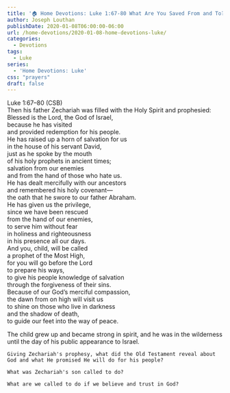 ```yaml
---
title: '🏠 Home Devotions: Luke 1:67-80 What Are You Saved From and To?'
author: Joseph Louthan
publishDate: 2020-01-08T06:00:00-06:00
url: /home-devotions/2020-01-08-home-devotions-luke/
categories:
  - Devotions
tags:
  - Luke
series:
  - 'Home Devotions: Luke'
css: "prayers"
draft: false
---
```


Luke 1:67–80 (CSB)  
Then his father Zechariah was filled with the Holy Spirit and prophesied:  
      Blessed is the Lord, the God of Israel,  
      because he has visited  
      and provided redemption for his people.  
      He has raised up a horn of salvation for us  
      in the house of his servant David,  
      just as he spoke by the mouth  
      of his holy prophets in ancient times;  
      salvation from our enemies  
      and from the hand of those who hate us.  
      He has dealt mercifully with our ancestors  
      and remembered his holy covenant—  
      the oath that he swore to our father Abraham.  
      He has given us the privilege,  
      since we have been rescued  
      from the hand of our enemies,  
      to serve him without fear  
      in holiness and righteousness  
      in his presence all our days.  
      And you, child, will be called  
      a prophet of the Most High,  
      for you will go before the Lord  
      to prepare his ways,  
      to give his people knowledge of salvation  
      through the forgiveness of their sins.  
      Because of our God’s merciful compassion,  
      the dawn from on high will visit us  
      to shine on those who live in darkness  
      and the shadow of death,  
      to guide our feet into the way of peace.  

The child grew up and became strong in spirit, and he was in the wilderness until the day of his public appearance to Israel.

```text
Giving Zechariah's prophesy, what did the Old Testament reveal about God and what He promised He will do for his people?

What was Zechariah's son called to do?

What are we called to do if we believe and trust in God?
```
